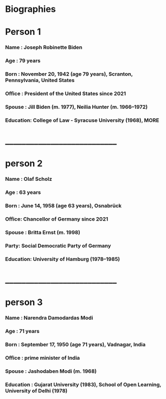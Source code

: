# Biographies

# Person 1

### Name : Joseph Robinette Biden 
### Age  : 79 years
### Born : November 20, 1942 (age 79 years), Scranton, Pennsylvania, United States
### Office : President of the United States since 2021
### Spouse : Jill Biden (m. 1977), Neilia Hunter (m. 1966–1972)
### Education: College of Law - Syracuse University (1968), MORE

# ___________________________
# person 2

### Name : Olaf Scholz 
### Age : 63 years
### Born : June 14, 1958 (age 63 years), Osnabrück
### Office: Chancellor of Germany since 2021
### Spouse : Britta Ernst (m. 1998)
### Party: Social Democratic Party of Germany
### Education: University of Hamburg (1978–1985)

# ___________________________
# person 3

### Name : Narendra Damodardas Modi 
### Age : 71 years
### Born : September 17, 1950 (age 71 years), Vadnagar, India
### Office : prime minister of India
### Spouse : Jashodaben Modi (m. 1968)
### Education : Gujarat University (1983), School of Open Learning, University of Delhi (1978)



